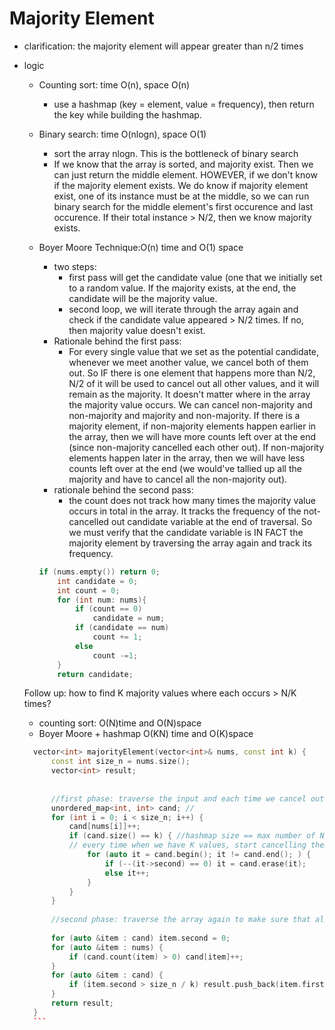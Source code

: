 # Majority Element
- clarification: the majority element will appear greater than n/2 times
- logic 
  - Counting sort: time O(n), space O(n)
    - use a hashmap (key = element, value = frequency), then return the key while building the hashmap.
  
  - Binary search: time O(nlogn), space O(1)
    - sort the array nlogn. This is the bottleneck of binary search
    - If we know that the array is sorted, and majority exist. Then we can just return the middle element. HOWEVER, if we don't know if the majority element exists. We do know if majority element exist, one of its instance must be at the middle, so we can run binary search for the middle element's first occurence and last occurence. If their total instance > N/2, then we know majority exists. 
 
  - Boyer Moore Technique:O(n) time and O(1) space
    - two steps: 
      - first pass will get the candidate value (one that we initially set to a random value. If the majority exists, at the end, the candidate will be the majority value.
      - second loop, we will iterate through the array again and check if the candidate value appeared > N/2 times. If no, then majority value doesn't exist.
    - Rationale behind the first pass:
      - For every single value that we set as the potential candidate, whenever we meet another value, we cancel both of them out. So IF there is one element that happens more than N/2, N/2 of it will be used to cancel out all other values, and it will remain as the majority. It doesn't matter where in the array the majority value occurs. We can cancel non-majority and non-majority and majority and non-majority. If there is a majority element, if non-majority elements happen earlier in the array, then we will have more counts left over at the end (since non-majority cancelled each other out). If non-majority elements happen later in the array, then we will have less counts left over at the end (we would've tallied up all the majority and have to cancel all the non-majority out). 
    - rationale behind the second pass:
      - the count does not track how many times the majority value occurs in total in the array. It tracks the frequency of the not-cancelled out candidate variable at the end of traversal. So we must verify that the candidate variable is IN FACT the majority element by traversing the array again and track its frequency. 
    ```cpp 
    if (nums.empty()) return 0;
        int candidate = 0;
        int count = 0;
        for (int num: nums){
            if (count == 0)
                candidate = num;
            if (candidate == num)
                count += 1;
            else
                count -=1;
        }
        return candidate; 
    ```
   
  Follow up: how to find K majority values where each occurs > N/K times? 
   - counting sort: O(N)time and O(N)space
   - Boyer Moore + hashmap O(KN) time and O(K)space
    ```cpp
      vector<int> majorityElement(vector<int>& nums, const int k) {
          const int size_n = nums.size();
          vector<int> result;
          
          
          //first phase: traverse the input and each time we cancel out 1 count of K different values
          unordered_map<int, int> cand; //
          for (int i = 0; i < size_n; i++) {
              cand[nums[i]]++;
              if (cand.size() == k) { //hashmap size == max number of N/K majority items + 1
              // every time when we have K values, start cancelling them out with the current value. This ensures that we will cancel out the current value, and possible others in the hashmap. 
                  for (auto it = cand.begin(); it != cand.end(); ) {
                      if (--(it->second) == 0) it = cand.erase(it);
                      else it++;
                  }
              }
          }
          
          //second phase: traverse the array again to make sure that all elements stored in hashmap have > N/K frequency. Because the hashmap may have stored non-N/K majority values because we don't have max number of N/K majority values.
          
          for (auto &item : cand) item.second = 0;
          for (auto &item : nums) {
              if (cand.count(item) > 0) cand[item]++;
          }
          for (auto &item : cand) {
              if (item.second > size_n / k) result.push_back(item.first);
          }
          return result;
      }
      ```
  
  
    
